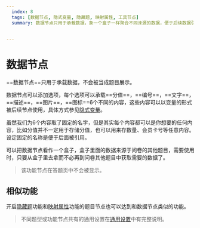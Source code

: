```yaml
---
  index: 8
  tags: [数据节点, 隐式变量, 隐藏题, 映射属性, 工具节点]
  summary: 数据节点只用于承载数据，象一个盒子一样聚合不同涞源的数据，便于后续数据引用。


---
```







# 数据节点

==数据节点==只用于承载数据，不会被当成题目展示。

数据节点可以添加选项，每个选项可以承载==分值==，==编号==，==文字==，==描述==，==图片==，==图标==6个不同的内容，这些内容可以以变量的形式被后续节点使用，具体方式参见[隐式变量](../../16variable/08implictVariable.md)。

虽然我们为6个内容取了固定的名字，但是其实每个内容都可以是你想要的任何内容，比如分值并不一定用于存储分值，也可以用来存数量、会员卡号等任意内容。设定固定的名称是便于后面被引用。

可以把数据节点看作一个盒子，盒子里面的数据来源于问卷的其他题目，需要使用时，只要从盒子里去拿而不必再到问卷其他题目中获取需要的数据了。

> 该功能节点在答题页中不会被显示。

## 相似功能

开启[隐藏题](../../11nodeSettings/07advancedSetting/01hideQuestion.md)功能和[映射属性](../../11nodeSettings/04optionAdvancedSetting/05propertyMap.md)功能的题目节点也可以达到和数据节点类似的功能。

> 不同题型或功能节点共有的通用设置在[通用设置](../../11nodeSettings/concept.md)中有完整说明。

